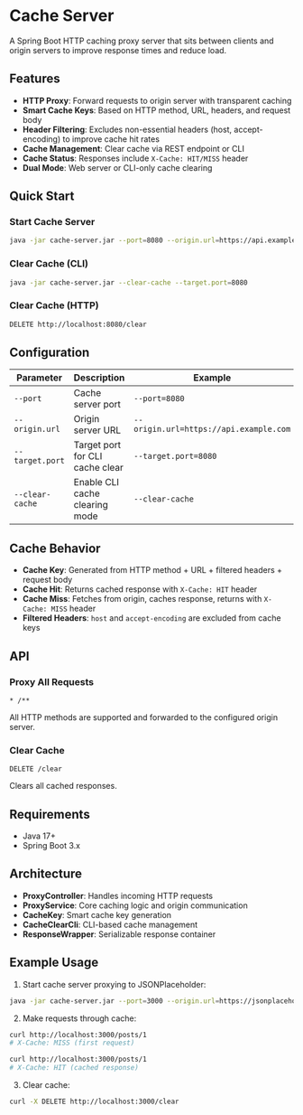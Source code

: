 # Cache Server

A Spring Boot HTTP caching proxy server that sits between clients and origin servers to improve response times and reduce load.

## Features

- **HTTP Proxy**: Forward requests to origin server with transparent caching
- **Smart Cache Keys**: Based on HTTP method, URL, headers, and request body
- **Header Filtering**: Excludes non-essential headers (host, accept-encoding) to improve cache hit rates
- **Cache Management**: Clear cache via REST endpoint or CLI
- **Cache Status**: Responses include `X-Cache: HIT/MISS` header
- **Dual Mode**: Web server or CLI-only cache clearing

## Quick Start

### Start Cache Server
```bash
java -jar cache-server.jar --port=8080 --origin.url=https://api.example.com
```

### Clear Cache (CLI)
```bash
java -jar cache-server.jar --clear-cache --target.port=8080
```

### Clear Cache (HTTP)
```bash
DELETE http://localhost:8080/clear
```

## Configuration

| Parameter | Description | Example |
|-----------|-------------|---------|
| `--port` | Cache server port | `--port=8080` |
| `--origin.url` | Origin server URL | `--origin.url=https://api.example.com` |
| `--target.port` | Target port for CLI cache clear | `--target.port=8080` |
| `--clear-cache` | Enable CLI cache clearing mode | `--clear-cache` |

## Cache Behavior

- **Cache Key**: Generated from HTTP method + URL + filtered headers + request body
- **Cache Hit**: Returns cached response with `X-Cache: HIT` header
- **Cache Miss**: Fetches from origin, caches response, returns with `X-Cache: MISS` header
- **Filtered Headers**: `host` and `accept-encoding` are excluded from cache keys

## API

### Proxy All Requests
```
* /**
```
All HTTP methods are supported and forwarded to the configured origin server.

### Clear Cache
```
DELETE /clear
```
Clears all cached responses.

## Requirements

- Java 17+
- Spring Boot 3.x

## Architecture

- **ProxyController**: Handles incoming HTTP requests
- **ProxyService**: Core caching logic and origin communication
- **CacheKey**: Smart cache key generation
- **CacheClearCli**: CLI-based cache management
- **ResponseWrapper**: Serializable response container

## Example Usage

1. Start cache server proxying to JSONPlaceholder:
```bash
java -jar cache-server.jar --port=3000 --origin.url=https://jsonplaceholder.typicode.com
```

2. Make requests through cache:
```bash
curl http://localhost:3000/posts/1
# X-Cache: MISS (first request)

curl http://localhost:3000/posts/1  
# X-Cache: HIT (cached response)
```

3. Clear cache:
```bash
curl -X DELETE http://localhost:3000/clear
```